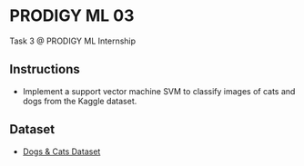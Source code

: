 # PRODIGY ML 03
Task 3 @ PRODIGY ML Internship

## Instructions
- Implement a support vector machine SVM to classify images of cats and dogs from the Kaggle dataset.
 
## Dataset
- [Dogs & Cats Dataset](https://www.kaggle.com/c/dogs-vs-cats/data)
